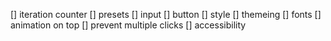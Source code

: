 [] iteration counter
[] presets
[] input
[] button
[] style
[] themeing
[] fonts
[] animation on top
[] prevent multiple clicks
[] accessibility
